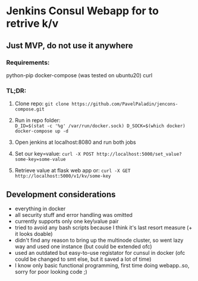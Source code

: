# Jenkins Consul Webapp for to retrive k/v
## Just MVP, do not use it anywhere
### Requirements:
python-pip
docker-compose (was tested on ubuntu20)
curl
### TL;DR:
1. Clone repo:
  `git clone https://github.com/PavelPaladin/jencons-compose.git`  

2. Run in repo folder:  
 `D_ID=$(stat -c '%g' /var/run/docker.sock) D_SOCK=$(which docker) docker-compose up -d`  
 
3. Open jenkins at localhost:8080 and run both jobs  

4. Set our key=value:
  `curl -X POST http://localhost:5000/set_value?some-key=some-value`  

5. Retrieve value at flask web app or:
  `curl -X GET http://localhost:5000/v1/kv/some-key`  


## Development considerations
 - everything in docker  
 - all security stuff and error handling was omitted
 - currently supports only one key\value pair
 - tried to avoid any bash scripts because I think it's last resort measure (+ it looks doable)
 - didn't find any reason to bring up the multinode cluster, so went lazy way and used one instance (but could be extended ofc)
 - used an outdated but easy-to-use registator for cunsul in docker (ofc could be changed to smt else, but it saved a lot of time)
 - I know only basic functional programming, first time doing webapp..so, sorry for poor looking code ;)

